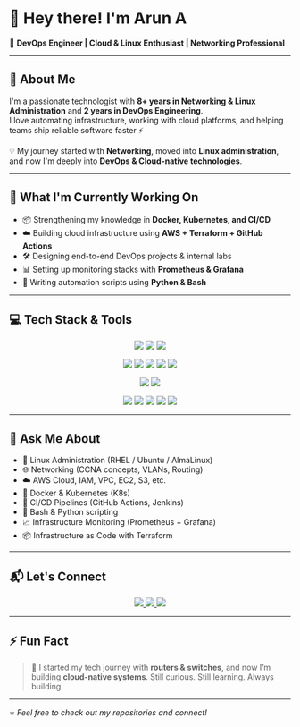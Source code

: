 # 👋 Hey there! I'm Arun A  
🚀 **DevOps Engineer | Cloud & Linux Enthusiast | Networking Professional**

---

## 🌟 About Me  

I'm a passionate technologist with **8+ years in Networking & Linux Administration** and **2 years in DevOps Engineering**.  
I love automating infrastructure, working with cloud platforms, and helping teams ship reliable software faster ⚡

💡 My journey started with **Networking**, moved into **Linux administration**, and now I'm deeply into **DevOps & Cloud-native technologies**.

---

## 🔧 What I'm Currently Working On  

- 📦 Strengthening my knowledge in **Docker, Kubernetes, and CI/CD**
- ☁️ Building cloud infrastructure using **AWS + Terraform + GitHub Actions**
- 🛠️ Designing end-to-end DevOps projects & internal labs
- 📊 Setting up monitoring stacks with **Prometheus & Grafana**
- 🐍 Writing automation scripts using **Python & Bash**

---

## 💻 Tech Stack & Tools  

<p align="center">
<!-- Languages & Scripting -->
<img src="https://img.shields.io/badge/Python-3776AB?style=for-the-badge&logo=python&logoColor=white"/>
<img src="https://img.shields.io/badge/Bash-4EAA25?style=for-the-badge&logo=gnu-bash&logoColor=white"/>
<img src="https://img.shields.io/badge/YAML-CB171E?style=for-the-badge&logo=yaml&logoColor=white"/>
</p>

<p align="center">
<!-- DevOps Tools -->
<img src="https://img.shields.io/badge/Docker-2496ED?style=for-the-badge&logo=docker&logoColor=white"/>
<img src="https://img.shields.io/badge/Kubernetes-326CE5?style=for-the-badge&logo=kubernetes&logoColor=white"/>
<img src="https://img.shields.io/badge/Terraform-7B42BC?style=for-the-badge&logo=terraform&logoColor=white"/>
<img src="https://img.shields.io/badge/GitHub%20Actions-2088FF?style=for-the-badge&logo=github-actions&logoColor=white"/>
<img src="https://img.shields.io/badge/Jenkins-D24939?style=for-the-badge&logo=jenkins&logoColor=white"/>
</p>

<p align="center">
<!-- Cloud Platforms -->
<img src="https://img.shields.io/badge/AWS-232F3E?style=for-the-badge&logo=amazon-aws&logoColor=white"/>
<img src="https://img.shields.io/badge/GCP-4285F4?style=for-the-badge&logo=google-cloud&logoColor=white"/>
</p>

<p align="center">
<!-- Monitoring & Others -->
<img src="https://img.shields.io/badge/Prometheus-E6522C?style=for-the-badge&logo=prometheus&logoColor=white"/>
<img src="https://img.shields.io/badge/Grafana-F46800?style=for-the-badge&logo=grafana&logoColor=white"/>
<img src="https://img.shields.io/badge/Linux-FCC624?style=for-the-badge&logo=linux&logoColor=black"/>
<img src="https://img.shields.io/badge/MySQL-4479A1?style=for-the-badge&logo=mysql&logoColor=white"/>
<img src="https://img.shields.io/badge/PostgreSQL-4169E1?style=for-the-badge&logo=postgresql&logoColor=white"/>
</p>

---

## 🧠 Ask Me About  

- 🐧 Linux Administration (RHEL / Ubuntu / AlmaLinux)
- 🌐 Networking (CCNA concepts, VLANs, Routing)
- ☁️ AWS Cloud, IAM, VPC, EC2, S3, etc.
- 🐳 Docker & Kubernetes (K8s)
- 🔁 CI/CD Pipelines (GitHub Actions, Jenkins)
- 📜 Bash & Python scripting
- 📈 Infrastructure Monitoring (Prometheus + Grafana)
- 📦 Infrastructure as Code with Terraform

---

## 📬 Let's Connect  

<p align="center">
  <a href="mailto:arun.cloudeng@gmail.com">
    <img src="https://img.shields.io/badge/Email-D14836?style=for-the-badge&logo=gmail&logoColor=white"/>
  </a>
  <a href="https://www.linkedin.com/in/arun-padmanabhan-dev/">
    <img src="https://img.shields.io/badge/LinkedIn-0A66C2?style=for-the-badge&logo=linkedin&logoColor=white"/>
  </a>
  <a href="https://github.com/Arun-padmanabhan-devops/Arun-padmanabhan-devops">
    <img src="https://img.shields.io/badge/GitHub-100000?style=for-the-badge&logo=github&logoColor=white"/>
  </a>
</p>

---

## ⚡ Fun Fact  

> 🎯 I started my tech journey with **routers & switches**, and now I’m building **cloud-native systems**. Still curious. Still learning. Always building.

---

⭐️ _Feel free to check out my repositories and connect!_  

